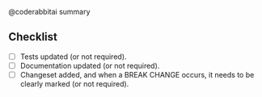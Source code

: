 <!--
  Thank you for submitting a pull request!

  We appreciate the time and effort you have invested in making these changes. Please ensure that you provide enough information to allow others to review your pull request.

  Upon submission, your pull request will be automatically assigned with reviewers.

  If you want to learn more about contributing to this project, please visit: https://github.com/lynx-family/lynx-stack/blob/main/CONTRIBUTING.md.
-->

<!-- The AI summary below will be auto-generated - feel free to replace it with your own. -->

@coderabbitai summary

## Checklist

<!--- Check and mark with an "x" -->

- [ ] Tests updated (or not required).
- [ ] Documentation updated (or not required).
- [ ] Changeset added, and when a BREAK CHANGE occurs, it needs to be clearly marked (or not required).
